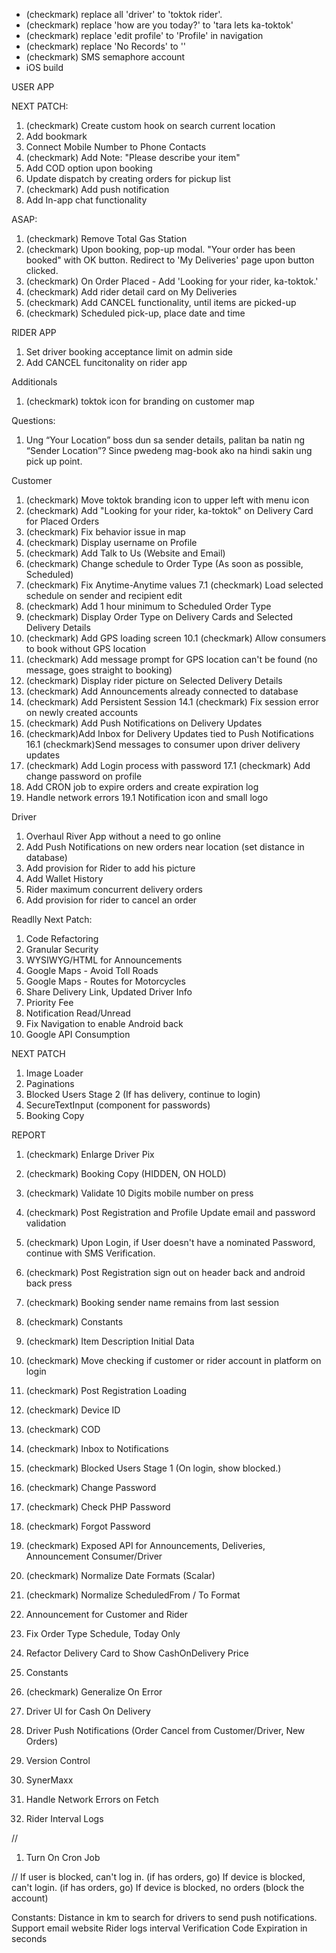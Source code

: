 - (checkmark) replace all 'driver' to 'toktok rider'.
- (checkmark) replace 'how are you today?' to 'tara lets ka-toktok'
- (checkmark) replace 'edit profile' to 'Profile' in navigation
- (checkmark) replace 'No Records' to ''
- (checkmark) SMS semaphore account
- iOS build

USER APP

NEXT PATCH:

1.  (checkmark) Create custom hook on search current location
2.  Add bookmark
3.  Connect Mobile Number to Phone Contacts
4.  (checkmark) Add Note: "Please describe your item"
5.  Add COD option upon booking
6.  Update dispatch by creating orders for pickup list
7.  (checkmark) Add push notification
8.  Add In-app chat functionality

ASAP:

1. (checkmark) Remove Total Gas Station
2. (checkmark) Upon booking, pop-up modal. "Your order has been booked" with OK button. Redirect to 'My Deliveries' page upon button clicked.
3. (checkmark) On Order Placed - Add 'Looking for your rider, ka-toktok.'
4. (checkmark) Add rider detail card on My Deliveries
5. (checkmark) Add CANCEL functionality, until items are picked-up
6. (checkmark) Scheduled pick-up, place date and time

RIDER APP

1. Set driver booking acceptance limit on admin side
2. Add CANCEL funcitonality on rider app

Additionals

1. (checkmark) toktok icon for branding on customer map

Questions:

1. Ung “Your Location” boss dun sa sender details, palitan ba natin ng “Sender Location”? Since pwedeng mag-book ako na hindi sakin ung pick up point.

Customer

1. (checkmark) Move toktok branding icon to upper left with menu icon
2. (checkmark) Add "Looking for your rider, ka-toktok" on Delivery Card for Placed Orders
3. (checkmark) Fix behavior issue in map
4. (checkmark) Display username on Profile
5. (checkmark) Add Talk to Us (Website and Email)
6. (checkmark) Change schedule to Order Type (As soon as possible, Scheduled)
7. (checkmark) Fix Anytime-Anytime values
   7.1 (checkmark) Load selected schedule on sender and recipient edit
8. (checkmark) Add 1 hour minimum to Scheduled Order Type
9. (checkmark) Display Order Type on Delivery Cards and Selected Delivery Details
10. (checkmark) Add GPS loading screen
    10.1 (checkmark) Allow consumers to book without GPS location
11. (checkmark) Add message prompt for GPS location can't be found (no message, goes straight to booking)
12. (checkmark) Display rider picture on Selected Delivery Details
13. (checkmark) Add Announcements already connected to database
14. (checkmark) Add Persistent Session
    14.1 (checkmark) Fix session error on newly created accounts
15. (checkmark) Add Push Notifications on Delivery Updates
16. (checkmark)Add Inbox for Delivery Updates tied to Push Notifications
    16.1 (checkmark)Send messages to consumer upon driver delivery updates
17. (checkmark) Add Login process with password
    17.1 (checkmark) Add change password on profile
18. Add CRON job to expire orders and create expiration log
19. Handle network errors
    19.1 Notification icon and small logo

Driver

1. Overhaul River App without a need to go online
2. Add Push Notifications on new orders near location (set distance in database)
3. Add provision for Rider to add his picture
4. Add Wallet History
5. Rider maximum concurrent delivery orders
6. Add provision for rider to cancel an order

Readlly Next Patch:

1. Code Refactoring
2. Granular Security
3. WYSIWYG/HTML for Announcements
4. Google Maps - Avoid Toll Roads
5. Google Maps - Routes for Motorcycles
6. Share Delivery Link, Updated Driver Info
7. Priority Fee
8. Notification Read/Unread
9. Fix Navigation to enable Android back
10. Google API Consumption

NEXT PATCH

1. Image Loader
2. Paginations
3. Blocked Users Stage 2 (If has delivery, continue to login)
4. SecureTextInput (component for passwords)
5. Booking Copy

REPORT

1. (checkmark) Enlarge Driver Pix
2. (checkmark) Booking Copy (HIDDEN, ON HOLD)
3. (checkmark) Validate 10 Digits mobile number on press
4. (checkmark) Post Registration and Profile Update email and password validation
5. (checkmark) Upon Login, if User doesn't have a nominated Password, continue with SMS Verification.
6. (checkmark) Post Registration sign out on header back and android back press
7. (checkmark) Booking sender name remains from last session
8. (checkmark) Constants
9. (checkmark) Item Description Initial Data
10. (checkmark) Move checking if customer or rider account in platform on login
11. (checkmark) Post Registration Loading
12. (checkmark) Device ID
13. (checkmark) COD
14. (checkmark) Inbox to Notifications
15. (checkmark) Blocked Users Stage 1 (On login, show blocked.)
16. (checkmark) Change Password
17. (checkmark) Check PHP Password
18. (checkmark) Forgot Password
19. (checkmark) Exposed API for Announcements, Deliveries, Announcement Consumer/Driver
20. (checkmark) Normalize Date Formats (Scalar)
21. (checkmark) Normalize ScheduledFrom / To Format
22. Announcement for Customer and Rider
23. Fix Order Type Schedule, Today Only
24. Refactor Delivery Card to Show CashOnDelivery Price
25. Constants
26. (checkmark) Generalize On Error
27. Driver UI for Cash On Delivery
28. Driver Push Notifications (Order Cancel from Customer/Driver, New Orders)
29. Version Control
30. SynerMaxx

31. Handle Network Errors on Fetch
32. Rider Interval Logs

//

1. Turn On Cron Job

//
If user is blocked, can't log in. (if has orders, go)
If device is blocked, can't login. (if has orders, go)
If device is blocked, no orders (block the account)

Constants:
Distance in km to search for drivers to send push notifications.
Support email
website
Rider logs interval
Verification Code Expiration in seconds
